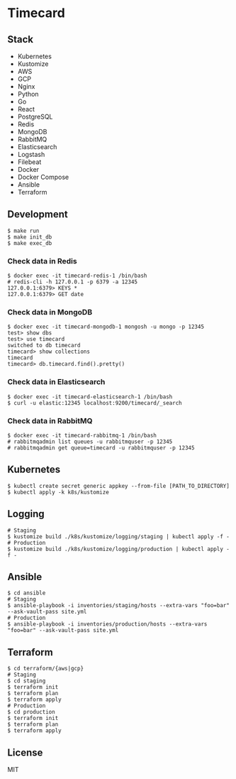 # Timecard

## Stack

- Kubernetes
- Kustomize
- AWS
- GCP
- Nginx
- Python
- Go
- React
- PostgreSQL
- Redis
- MongoDB
- RabbitMQ
- Elasticsearch
- Logstash
- Filebeat
- Docker
- Docker Compose
- Ansible
- Terraform

## Development

```
$ make run
$ make init_db
$ make exec_db
```

### Check data in Redis

```
$ docker exec -it timecard-redis-1 /bin/bash
# redis-cli -h 127.0.0.1 -p 6379 -a 12345
127.0.0.1:6379> KEYS *
127.0.0.1:6379> GET date
```

### Check data in MongoDB

```
$ docker exec -it timecard-mongodb-1 mongosh -u mongo -p 12345
test> show dbs
test> use timecard
switched to db timecard
timecard> show collections
timecard
timecard> db.timecard.find().pretty()
```

### Check data in Elasticsearch

```
$ docker exec -it timecard-elasticsearch-1 /bin/bash
$ curl -u elastic:12345 localhost:9200/timecard/_search
```

### Check data in RabbitMQ

```
$ docker exec -it timecard-rabbitmq-1 /bin/bash
# rabbitmqadmin list queues -u rabbitmquser -p 12345
# rabbitmqadmin get queue=timecard -u rabbitmquser -p 12345
```

## Kubernetes

```
$ kubectl create secret generic appkey --from-file [PATH_TO_DIRECTORY]
$ kubectl apply -k k8s/kustomize
```

## Logging

```
# Staging
$ kustomize build ./k8s/kustomize/logging/staging | kubectl apply -f -
# Production
$ kustomize build ./k8s/kustomize/logging/production | kubectl apply -f -
```

## Ansible

```
$ cd ansible
# Staging
$ ansible-playbook -i inventories/staging/hosts --extra-vars "foo=bar" --ask-vault-pass site.yml
# Production
$ ansible-playbook -i inventories/production/hosts --extra-vars "foo=bar" --ask-vault-pass site.yml
```

## Terraform

```
$ cd terraform/{aws|gcp}
# Staging
$ cd staging
$ terraform init
$ terraform plan
$ terraform apply
# Production
$ cd production
$ terraform init
$ terraform plan
$ terraform apply
```

## License

MIT
